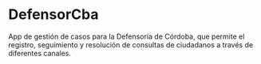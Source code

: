 # DefensorCba
App de gestión de casos para la Defensoría de Córdoba, que permite el registro, seguimiento y resolución de consultas de ciudadanos a través de diferentes canales.
